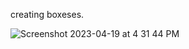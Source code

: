 creating boxeses.


![Screenshot 2023-04-19 at 4 31 44 PM](https://user-images.githubusercontent.com/130986007/233055790-36ec1c13-99d7-4aa2-a155-4756e9c32172.png)
